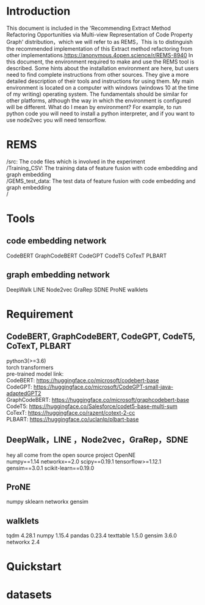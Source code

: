 # Introduction
This document is included in the 'Recommending Extract Method Refactoring Opportunities via Multi-view Representation of Code Property Graph' distribution，which we will refer to as REMS，This is to distinguish the recommended implementation of this Extract method refactoring from other implementations.https://anonymous.4open.science/r/REMS-8940 In this document, the environment required to make and use the REMS tool is described. Some hints about the installation environment are here, but users need to find complete instructions from other sources. They give a more detailed description of their tools and instructions for using them. My main environment is located on a computer with windows (windows 10 at the time of my writing) operating system. The fundamentals should be similar for other platforms, although the way in which the environment is configured will be different. What do I mean by environment? For example, to run python code you will need to install a python interpreter, and if you want to use node2vec you will need tensorflow.
# REMS
/src: The code files which is involved in the experiment \
/Training_CSV: The training data of feature fusion with code embedding and graph embedding \
/GEMS_test_data: The test data of feature fusion with code embedding and graph embedding \
/

# Tools
## code embedding network
CodeBERT GraphCodeBERT CodeGPT CodeT5 CoTexT PLBART
## graph embedding network 
DeepWalk LINE Node2vec GraRep SDNE ProNE walklets
# Requirement
## CodeBERT, GraphCodeBERT, CodeGPT, CodeT5, CoTexT, PLBART
python3(>=3.6) \
torch transformers \
pre-trained model link: \
CodeBERT: https://huggingface.co/microsoft/codebert-base \
CodeGPT: https://huggingface.co/microsoft/CodeGPT-small-java-adaptedGPT2 \
GraphCodeBERT: https://huggingface.co/microsoft/graphcodebert-base \
CodeT5: https://huggingface.co/Salesforce/codet5-base-multi-sum \
CoTexT: https://huggingface.co/razent/cotext-2-cc \
PLBART: https://huggingface.co/uclanlp/plbart-base 
## DeepWalk，LINE ，Node2vec，GraRep，SDNE
hey all come from the open source project OpenNE \
numpy==1.14 networkx==2.0 scipy==0.19.1 tensorflow>=1.12.1 gensim==3.0.1 scikit-learn==0.19.0
## ProNE
numpy sklearn networkx gensim
## walklets
tqdm 4.28.1 numpy 1.15.4 pandas 0.23.4 texttable 1.5.0 gensim 3.6.0 networkx 2.4
# Quickstart

# datasets